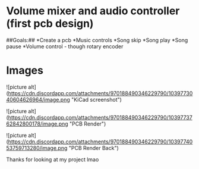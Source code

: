 # Volume mixer and audio controller (first pcb design) #


##Goals:##
*Create a pcb
*Music controls
  *Song skip
  *Song play
  *Song pause
*Volume control - though rotary encoder


# Images #

![picture alt] (https://cdn.discordapp.com/attachments/970188490346229790/1039773040604626964/image.png "KiCad screenshot")

![picture alt] (https://cdn.discordapp.com/attachments/970188490346229790/1039773762842800178/image.png "PCB Render")

![picture alt] (https://cdn.discordapp.com/attachments/970188490346229790/1039774053759713280/image.png "PCB Render Back")




Thanks for looking at my project lmao
